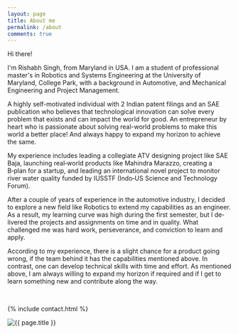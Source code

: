 ```yaml
---
layout: page
title: About me
permalink: /about
comments: true
---
```


<div class="row justify-content-between">
<div class="col-md-8 pr-5">

<p>Hi there!</p>

<p>I'm Rishabh Singh, from Maryland in USA. I am a student of professional master's in Robotics and Systems Engineering at the University of Maryland, College Park, with a background in Automotive, and Mechanical Engineering and Project Management.</p>

<p>A highly self-motivated individual with 2 Indian patent filings and an SAE publication who believes that technological innovation can solve every problem that exists and can impact the world for good. An entrepreneur by heart who is passionate about solving real-world problems to make this world a better place! And always happy to expand my horizon to achieve the same.</p>

<p>My experience includes leading a collegiate ATV designing project like SAE Baja, launching real‑world products like Mahindra Marazzo, creating a B‑plan for a startup, and leading an international novel project to monitor river water quality funded by IUSSTF (Indo‑US Science and Technology Forum).</p>

<p>After a couple of years of experience in the automotive industry, I decided to explore a new field like Robotics to extend my capabilities as an engineer. As a result, my learning curve was high during the first semester, but I de‑ livered the projects and assignments on time and in quality. What challenged me was hard work, perseverance, and conviction to learn and apply.</p>

<p>
According to my experience, there is a slight chance for a product going wrong, if the team behind it has the capabilities mentioned above. In contrast, one can develop technical skills with time and effort. As mentioned above, I am always willing to expand my horizon if required and if I get to learn something new and contribute along the way.</p>

<br />

{% include contact.html %}

</div>

<div class="col-md-4">
  <img class="featured-image img-fluid" src="{{ site.baseurl }}/assets/images/jolly2.jpg" alt="{{ page.title }}">
</div>
</div>


 

